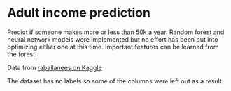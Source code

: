 # Adult income prediction
Predict if someone makes more or less than 50k a year. Random forest and neural network models were implemented but no effort has been put into optimizing either one at this time. Important features can be learned from the forest.

 Data from [rabailanees on Kaggle](https://www.kaggle.com/datasets/rabailanees/adult-income-dataset/data)

 The dataset has no labels so some of the columns were left out as a result.
